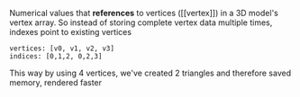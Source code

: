Numerical values that **references** to vertices ([[vertex]]) in a 3D model's vertex array.
So instead of storing complete vertex data multiple times, indexes point to existing vertices

```
vertices: [v0, v1, v2, v3]
indices: [0,1,2, 0,2,3]
```

This way by using 4 vertices, we've created 2 triangles and therefore saved memory, rendered faster